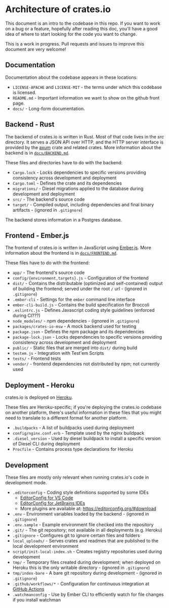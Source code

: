 # Architecture of crates.io

This document is an intro to the codebase in this repo. If you want to work on a bug or a feature,
hopefully after reading this doc, you'll have a good idea of where to start looking for the code
you want to change.

This is a work in progress. Pull requests and issues to improve this document are very welcome!

## Documentation

Documentation about the codebase appears in these locations:

- `LICENSE-APACHE` and `LICENSE-MIT` - the terms under which this codebase is licensed.
- `README.md` - Important information we want to show on the github front page.
- `docs/` - Long-form documentation.

## Backend - Rust

The backend of crates.io is written in Rust. Most of that code lives in the _src_ directory. It
serves a JSON API over HTTP, and the HTTP server interface is provided by the [axum][] crate and
related crates. More information about the backend is in
[`docs/BACKEND.md`](https://github.com/rust-lang/crates.io/blob/master/docs/BACKEND.md).

[axum]: https://crates.io/crates/axum

These files and directories have to do with the backend:

- `Cargo.lock` - Locks dependencies to specific versions providing consistency across development
  and deployment
- `Cargo.toml` - Defines the crate and its dependencies
- `migrations/` - Diesel migrations applied to the database during development and deployment
- `src/` - The backend's source code
- `target/` - Compiled output, including dependencies and final binary artifacts - (ignored in
  `.gitignore`)

The backend stores information in a Postgres database.

## Frontend - Ember.js

The frontend of crates.io is written in JavaScript using [Ember.js][]. More information about the
frontend is in [`docs/FRONTEND.md`](https://github.com/rust-lang/crates.io/blob/master/docs/FRONTEND.md).

[Ember.js]: https://emberjs.com/

These files have to do with the frontend:

- `app/` - The frontend's source code
- `config/{environment,targets}.js` - Configuration of the frontend
- `dist/` - Contains the distributable (optimized and self-contained) output of building the
  frontend; served under the root `/` url - (ignored in `.gitignore`)
- `.ember-cli` - Settings for the `ember` command line interface
- `ember-cli-build.js` - Contains the build specification for Broccoli
- `.eslintrc.js` - Defines Javascript coding style guidelines (enforced during CI???)
- `node_modules/` - npm dependencies - (ignored in `.gitignore`)
- `packages/crates-io-msw` - A mock backend used for testing
- `package.json` - Defines the npm package and its dependencies
- `package-lock.json` - Locks dependencies to specific versions providing consistency across
  development and deployment
- `public/` - Static files that are merged into `dist/` during build
- `testem.js` - Integration with Test'em Scripts
- `tests/` - Frontend tests
- `vendor/` - frontend dependencies not distributed by npm; not currently used

## Deployment - Heroku

crates.io is deployed on [Heroku](https://heroku.com/).

These files are Heroku-specific; if you're deploying the crates.io codebase on another platform,
there's useful information in these files that you might need to translate to a different format
for another platform.

- `.buildpacks` - A list of buildpacks used during deployment
- `config/nginx.conf.erb` - Template used by the nginx buildpack
- `.diesel_version` - Used by diesel buildpack to install a specific version of Diesel CLI during
  deployment
- `Procfile` - Contains process type declarations for Heroku

## Development

These files are mostly only relevant when running crates.io's code in development mode.

- `.editorconfig` - Coding style definitions supported by some IDEs
  - [EditorConfig for VS Code]
  - [EditorConfig for JetBrains IDEs]
  - More plugins are available at: https://editorconfig.org/#download
- `.env` - Environment variables loaded by the backend - (ignored in `.gitignore`)
- `.env.sample` - Example environment file checked into the repository
- `.git/` - The git repository; not available in all deployments (e.g. Heroku)
- `.gitignore` - Configures git to ignore certain files and folders
- `local_uploads/` - Serves crates and readmes that are published to the
  local development environment
- `script/init-local-index.sh` - Creates registry repositories used during development
- `tmp/` - Temporary files created during development; when deployed on Heroku this is the only
  writable directory - (ignored in `.gitignore`)
- `tmp/index-bare` - A bare git repository during development - (ignored in `.gitignore`)
- `.github/workflows/*` - Configuration for continuous integration at [GitHub Actions]
- `.watchmanconfig` - Use by Ember CLI to efficiently watch for file changes if you install watchman

[GitHub Actions]: https://github.com/rust-lang/crates.io/actions
[EditorConfig for VS Code]: https://marketplace.visualstudio.com/items?itemName=EditorConfig.EditorConfig
[EditorConfig for JetBrains IDEs]: https://plugins.jetbrains.com/plugin/7294-editorconfig
